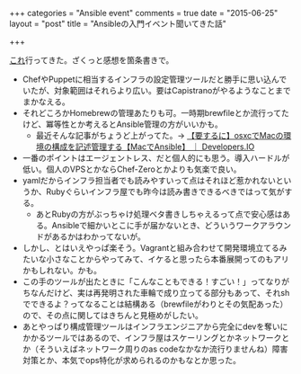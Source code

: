 +++
categories = "Ansible event"
comments = true
date = "2015-06-25"
layout = "post"
title = "Ansibleの入門イベント聞いてきた話"

+++

[これ](https://atnd.org/events/66419)行ってきた。ざくっと感想を箇条書きで。

- ChefやPuppetに相当するインフラの設定管理ツールだと勝手に思い込んでいたが、対象範囲はそれらより広い。要はCapistranoがやるようなことまでまかなえる。
- それどころかHomebrewの管理あたりも可。一時期brewfileとか流行ってたけど、冪等性とか考えるとAnsible管理の方がいいかも。
  - 最近そんな記事がちょうど上がってた。→ [【要するに】osxcでMacの環境の構成を記述管理する【MacでAnsible】 ｜ Developers.IO](http://dev.classmethod.jp/tool/osxc-ansible-configuration-for-mac/)
- 一番のポイントはエージェントレス、だと個人的にも思う。導入ハードルが低い。個人のVPSとかならChef-Zeroとかよりも気楽で良い。
- yamlだからインフラ担当者でも読みやすいって点はそれほど惹かれないというか、Rubyぐらいインフラ屋でも昨今は読み書きできるべきではって気がする。
  - あとRubyの方がぶっちゃけ処理ベタ書きしちゃえるって点で安心感はある。Ansibleで細かいとこに手が届かないとき、どういうワークアラウンドがあるかはわかってないが。
- しかし、とはいえやっぱ楽そう。Vagrantと組み合わせて開発環境立てるみたいな小さなことからやってみて、イケると思ったら本番展開ってのもアリかもしれない。かも。
- この手のツールが出たときに「こんなこともできる！すごい！」ってなりがちなんだけど、実は再発明された車輪で成り立ってる部分もあって、それshでできるよ？ってなることは結構ある（brewfileがわりとその気配あった）ので、その点に関してはきちんと見極めがしたい。
- あとやっぱり構成管理ツールはインフラエンジニアから完全にdevを奪いにかかるツールではあるので、インフラ屋はスケーリングとかネットワークとか（そういえばネットワーク周りのas codeなかなか流行りませんね）障害対策とか、本気でops特化が求められるのかもなとか思った。
